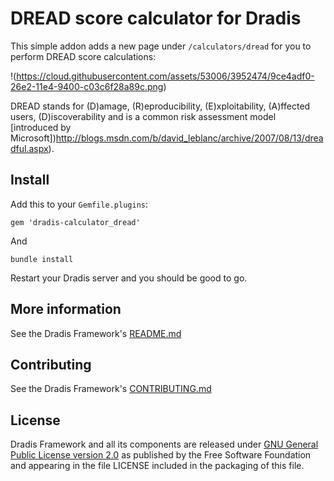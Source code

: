 # DREAD score calculator for Dradis

This simple addon adds a new page under `/calculators/dread` for you to perform DREAD score calculations:

!(https://cloud.githubusercontent.com/assets/53006/3952474/9ce4adf0-26e2-11e4-9400-c03c6f28a89c.png)

DREAD stands for (D)amage, (R)eproducibility, (E)xploitability, (A)ffected users, (D)iscoverability and is a common risk assessment model [introduced by Microsoft])http://blogs.msdn.com/b/david_leblanc/archive/2007/08/13/dreadful.aspx).


## Install

Add this to your `Gemfile.plugins`:

    gem 'dradis-calculator_dread'

And

    bundle install

Restart your Dradis server and you should be good to go.


## More information

See the Dradis Framework's [README.md](https://github.com/dradis/dradisframework/blob/master/README.md)


## Contributing

See the Dradis Framework's [CONTRIBUTING.md](https://github.com/dradis/dradisframework/blob/master/CONTRIBUTING.md)


## License

Dradis Framework and all its components are released under [GNU General Public License version 2.0](http://www.gnu.org/licenses/old-licenses/gpl-2.0.html) as published by the Free Software Foundation and appearing in the file LICENSE included in the packaging of this file.
